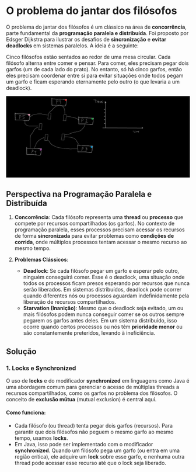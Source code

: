 # O problema do jantar dos filósofos

O problema do jantar dos filósofos é um clássico na área de **concorrência**, parte fundamental da **programação paralela e distribuída**. Foi proposto por Edsger Dijkstra para ilustrar os desafios de **sincronização** e **evitar deadlocks** em sistemas paralelos. A ideia é a seguinte:

Cinco filósofos estão sentados ao redor de uma mesa circular. Cada filósofo alterna entre comer e pensar. Para comer, eles precisam pegar dois garfos (um de cada lado do prato). No entanto, só há cinco garfos, então eles precisam coordenar entre si para evitar situações onde todos pegam um garfo e ficam esperando eternamente pelo outro (o que levaria a um deadlock).

<img src="dinning_philosophers.webp" alt="drawing" width="600">

## Perspectiva na Programação Paralela e Distribuída

1. **Concorrência**: Cada filósofo representa uma **thread** ou **processo** que compete por recursos compartilhados (os garfos). No contexto de programação paralela, esses processos precisam acessar os recursos de forma **sincronizada** para evitar problemas como **condições de corrida**, onde múltiplos processos tentam acessar o mesmo recurso ao mesmo tempo.

2. **Problemas Clássicos**:
   - **Deadlock**: Se cada filósofo pegar um garfo e esperar pelo outro, ninguém conseguirá comer. Esse é o deadlock, uma situação onde todos os processos ficam presos esperando por recursos que nunca serão liberados. Em sistemas distribuídos, deadlock pode ocorrer quando diferentes nós ou processos aguardam indefinidamente pela liberação de recursos compartilhados.
   - **Starvation (Inanição)**: Mesmo que o deadlock seja evitado, um ou mais filósofos podem nunca conseguir comer se os outros sempre pegarem os garfos antes deles. Em um sistema distribuído, isso ocorre quando certos processos ou nós têm **prioridade menor** ou são constantemente preteridos, levando à ineficiência.

## Solução

### 1. **Locks e Synchronized**

O uso de **locks** e do modificador **synchronized** em linguagens como Java é uma abordagem comum para gerenciar o acesso de múltiplas threads a recursos compartilhados, como os garfos no problema dos filósofos. O conceito de **exclusão mútua** (mutual exclusion) é central aqui.

#### Como funciona:
- Cada filósofo (ou thread) tenta pegar dois garfos (recursos). Para garantir que dois filósofos não peguem o mesmo garfo ao mesmo tempo, usamos **locks**.
- Em Java, isso pode ser implementado com o modificador **synchronized**. Quando um filósofo pega um garfo (ou entra em uma região crítica), ele adquire um **lock** sobre esse garfo, e nenhuma outra thread pode acessar esse recurso até que o lock seja liberado.
